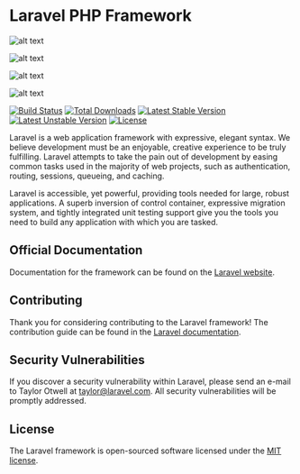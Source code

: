 # Laravel PHP Framework

![alt text](
https://hkzmpg.ch.files.1drv.com/y4m8uA54EJWB9yVjU_iEQwFrcwOzmN0GWpae_L7EYxXciGCx0EytNqDy7JUwKOay4_hhM4K4nsrY3NXLLY2dv64hwJP3_kclepNDfojrDhBVRRPMF7dDK6ULc-WJdIqeC08bds9TtdyfLU5rJcNdCZfFaDev6Zs2Bg4dr1tnF2fZZt5v1zk7RfJRBbJZHRq4eVK5hsRQuJszeyWi5bJlER7kg?width=660&height=413&cropmode=none)

![alt text](https://hkznpg.ch.files.1drv.com/y4mslA6_mAGu-PQVyIu3gwUTHbAswKUfaHew_eAW-TaO9LBQUgoqygiZhwfRoxSqFNFHgRZmbEGbX3cIvCsAy01lFAuKNH1byGjKwUIaChIWmPKOZIjShYocX-JASfwmZS0ox-H9tS8GVnRjO_ENsUPV8D78XLnII96yAw5tt7mcC6QXR-cI00_xmQGf4zZDN1FkORQl8GMf79wJvMHO8r8Yw?width=1440&height=900&cropmode=none)

![alt text](https://hkzcpg.ch.files.1drv.com/y4ms9He3-PGekgylF60nJQRFqwyy9rsLNxN4vxD2ciUVdO_mVhNeDtyuyi90k1BI27vNcm1I75s8PTV6eib9q9FGeouAmCsJGMqpMADPnEVnZfmZDo-7iZyj8VkF7pKRTJtBLaxp0v2HgvYKKUwMn3maAqYGcU-MUcF38sgcUz-Qyyw1d7JUzBKcPSxzv7rhf5UoT43zArAB3fW9tZodg_UMg?width=660&height=413&cropmode=none)

![alt text](https://gazfpg.ch.files.1drv.com/y4mqJDNTbGVft92CEBjKMHvJB-Q_xngPUAR4YPQmHkqKgVLu0H-nTMLeIOi3YW2MuUXp7DfCLUyYpinbxvXGyY6HHjmaw5PtY-WjIaZPVLPZWmJ5dMAwAbYtMaaLhq5AeclFMCbEVrrS0DcNgm98fajLBgoef5xjI5r7_6f151ybusv5izdzBgXqrzzFz3EShId1HEbS6tIrO8_gMMP9N0qaA?width=660&height=413&cropmode=none)

[![Build Status](https://travis-ci.org/laravel/framework.svg)](https://travis-ci.org/laravel/framework)
[![Total Downloads](https://poser.pugx.org/laravel/framework/d/total.svg)](https://packagist.org/packages/laravel/framework)
[![Latest Stable Version](https://poser.pugx.org/laravel/framework/v/stable.svg)](https://packagist.org/packages/laravel/framework)
[![Latest Unstable Version](https://poser.pugx.org/laravel/framework/v/unstable.svg)](https://packagist.org/packages/laravel/framework)
[![License](https://poser.pugx.org/laravel/framework/license.svg)](https://packagist.org/packages/laravel/framework)

Laravel is a web application framework with expressive, elegant syntax. We believe development must be an enjoyable, creative experience to be truly fulfilling. Laravel attempts to take the pain out of development by easing common tasks used in the majority of web projects, such as authentication, routing, sessions, queueing, and caching.

Laravel is accessible, yet powerful, providing tools needed for large, robust applications. A superb inversion of control container, expressive migration system, and tightly integrated unit testing support give you the tools you need to build any application with which you are tasked.

## Official Documentation

Documentation for the framework can be found on the [Laravel website](http://laravel.com/docs).

## Contributing

Thank you for considering contributing to the Laravel framework! The contribution guide can be found in the [Laravel documentation](http://laravel.com/docs/contributions).

## Security Vulnerabilities

If you discover a security vulnerability within Laravel, please send an e-mail to Taylor Otwell at taylor@laravel.com. All security vulnerabilities will be promptly addressed.

## License

The Laravel framework is open-sourced software licensed under the [MIT license](http://opensource.org/licenses/MIT).

